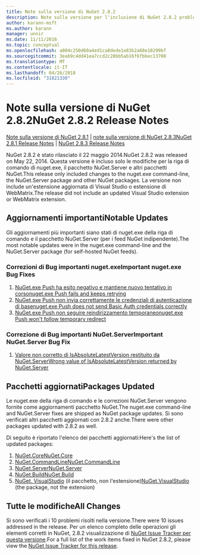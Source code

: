 ```yaml
---
title: Note sulla versione di NuGet 2.8.2
description: Note sulla versione per l'inclusione di NuGet 2.8.2 problemi noti, correzioni di bug, le funzionalità aggiunte e dcr.
author: karann-msft
ms.author: karann
manager: unnir
ms.date: 11/11/2016
ms.topic: conceptual
ms.openlocfilehash: a004c250d60a4ed1ca8dede1e83b2a68e10299bf
ms.sourcegitcommit: 3eab9c4dd41ea7ccd2c28bb5ab16f6fbbec13708
ms.translationtype: MT
ms.contentlocale: it-IT
ms.lasthandoff: 04/26/2018
ms.locfileid: "31821330"
---
```

# <a name="nuget-282-release-notes"></a><span data-ttu-id="740ec-103">Note sulla versione di NuGet 2.8.2</span><span class="sxs-lookup"><span data-stu-id="740ec-103">NuGet 2.8.2 Release Notes</span></span>

<span data-ttu-id="740ec-104">[Note sulla versione di NuGet 2.8.1](../release-notes/nuget-2.8.1.md) | [note sulla versione di NuGet 2.8.3](../release-notes/nuget-2.8.3.md)</span><span class="sxs-lookup"><span data-stu-id="740ec-104">[NuGet 2.8.1 Release Notes](../release-notes/nuget-2.8.1.md) | [NuGet 2.8.3 Release Notes](../release-notes/nuget-2.8.3.md)</span></span>

<span data-ttu-id="740ec-105">NuGet 2.8.2 è stato rilasciato il 22 maggio 2014.</span><span class="sxs-lookup"><span data-stu-id="740ec-105">NuGet 2.8.2 was released on May 22, 2014.</span></span>  <span data-ttu-id="740ec-106">Questa versione è incluso solo le modifiche per la riga di comando di nuget.exe, il pacchetto NuGet.Server e altri pacchetti NuGet.</span><span class="sxs-lookup"><span data-stu-id="740ec-106">This release only included changes to the nuget.exe command-line, the NuGet.Server package and other NuGet packages.</span></span>  <span data-ttu-id="740ec-107">La versione non include un'estensione aggiornata di Visual Studio o estensione di WebMatrix.</span><span class="sxs-lookup"><span data-stu-id="740ec-107">The release did not include an updated Visual Studio extension or WebMatrix extension.</span></span>

## <a name="notable-updates"></a><span data-ttu-id="740ec-108">Aggiornamenti importanti</span><span class="sxs-lookup"><span data-stu-id="740ec-108">Notable Updates</span></span>

<span data-ttu-id="740ec-109">Gli aggiornamenti più importanti siano stati di nuget.exe della riga di comando e il pacchetto NuGet.Server (per i feed NuGet indipendente).</span><span class="sxs-lookup"><span data-stu-id="740ec-109">The most notable updates were in the nuget.exe command-line and the NuGet.Server package (for self-hosted NuGet feeds).</span></span>

### <a name="important-nugetexe-bug-fixes"></a><span data-ttu-id="740ec-110">Correzioni di Bug importanti nuget.exe</span><span class="sxs-lookup"><span data-stu-id="740ec-110">Important nuget.exe Bug Fixes</span></span>

1. [<span data-ttu-id="740ec-111">NuGet.exe Push ha esito negativo e mantiene nuovo tentativo in corso</span><span class="sxs-lookup"><span data-stu-id="740ec-111">nuget.exe Push fails and keeps retrying</span></span>](https://nuget.codeplex.com/workitem/4000)
1. [<span data-ttu-id="740ec-112">NuGet.exe Push non invia correttamente le credenziali di autenticazione di base</span><span class="sxs-lookup"><span data-stu-id="740ec-112">nuget.exe Push does not send Basic Auth credentials correctly</span></span>](https://nuget.codeplex.com/workitem/4109)
1. [<span data-ttu-id="740ec-113">NuGet.exe Push non seguire reindirizzamento temporaneo</span><span class="sxs-lookup"><span data-stu-id="740ec-113">nuget.exe Push won't follow temporary redirect</span></span>](https://nuget.codeplex.com/workitem/4050)

### <a name="important-nugetserver-bug-fix"></a><span data-ttu-id="740ec-114">Correzione di Bug importanti NuGet.Server</span><span class="sxs-lookup"><span data-stu-id="740ec-114">Important NuGet.Server Bug Fix</span></span>

1. [<span data-ttu-id="740ec-115">Valore non corretto di IsAbsoluteLatestVersion restituito da NuGet.Server</span><span class="sxs-lookup"><span data-stu-id="740ec-115">Wrong value of IsAbsoluteLatestVersion returned by NuGet.Server</span></span>](https://nuget.codeplex.com/workitem/4147)

## <a name="packages-updated"></a><span data-ttu-id="740ec-116">Pacchetti aggiornati</span><span class="sxs-lookup"><span data-stu-id="740ec-116">Packages Updated</span></span>

<span data-ttu-id="740ec-117">Le nuget.exe della riga di comando e le correzioni NuGet.Server vengono fornite come aggiornamenti pacchetto NuGet.</span><span class="sxs-lookup"><span data-stu-id="740ec-117">The nuget.exe command-line and NuGet.Server fixes are shipped as NuGet package updates.</span></span>  <span data-ttu-id="740ec-118">Si sono verificati altri pacchetti aggiornati con 2.8.2 anche.</span><span class="sxs-lookup"><span data-stu-id="740ec-118">There were other packages updated with 2.8.2 as well.</span></span>

<span data-ttu-id="740ec-119">Di seguito è riportato l'elenco dei pacchetti aggiornati:</span><span class="sxs-lookup"><span data-stu-id="740ec-119">Here's the list of updated packages:</span></span>

1. [<span data-ttu-id="740ec-120">NuGet.Core</span><span class="sxs-lookup"><span data-stu-id="740ec-120">NuGet.Core</span></span>](https://www.nuget.org/packages/NuGet.Core/)
1. [<span data-ttu-id="740ec-121">NuGet.CommandLine</span><span class="sxs-lookup"><span data-stu-id="740ec-121">NuGet.CommandLine</span></span>](https://www.nuget.org/packages/NuGet.CommandLine/)
1. [<span data-ttu-id="740ec-122">NuGet.Server</span><span class="sxs-lookup"><span data-stu-id="740ec-122">NuGet.Server</span></span>](https://www.nuget.org/packages/NuGet.Server/)
1. [<span data-ttu-id="740ec-123">NuGet.Build</span><span class="sxs-lookup"><span data-stu-id="740ec-123">NuGet.Build</span></span>](https://www.nuget.org/packages/NuGet.Build/)
1. <span data-ttu-id="740ec-124">[NuGet. VisualStudio](https://www.nuget.org/packages/NuGet.VisualStudio/) (il pacchetto, non l'estensione)</span><span class="sxs-lookup"><span data-stu-id="740ec-124">[NuGet.VisualStudio](https://www.nuget.org/packages/NuGet.VisualStudio/) (the package, not the extension)</span></span>

## <a name="all-changes"></a><span data-ttu-id="740ec-125">Tutte le modifiche</span><span class="sxs-lookup"><span data-stu-id="740ec-125">All Changes</span></span>
<span data-ttu-id="740ec-126">Si sono verificati i 10 problemi risolti nella versione.</span><span class="sxs-lookup"><span data-stu-id="740ec-126">There were 10 issues addressed in the release.</span></span> <span data-ttu-id="740ec-127">Per un elenco completo delle operazioni gli elementi corretti in NuGet, 2.8.2 visualizzazione di [NuGet Issue Tracker per questa versione](https://nuget.codeplex.com/workitem/list/advanced?keyword=&status=All&type=All&priority=All&release=NuGet%202.8.2&assignedTo=All&component=All&sortField=LastUpdatedDate&sortDirection=Descending&page=0&reasonClosed=All).</span><span class="sxs-lookup"><span data-stu-id="740ec-127">For a full list of the work items fixed in NuGet 2.8.2, please view the [NuGet Issue Tracker for this release](https://nuget.codeplex.com/workitem/list/advanced?keyword=&status=All&type=All&priority=All&release=NuGet%202.8.2&assignedTo=All&component=All&sortField=LastUpdatedDate&sortDirection=Descending&page=0&reasonClosed=All).</span></span>
